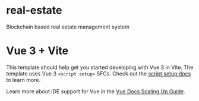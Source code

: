 # real-estate

Blockchain based real estate management system

# Vue 3 + Vite

This template should help get you started developing with Vue 3 in Vite. The template uses Vue 3 `<script setup>` SFCs. Check out the [script setup docs](https://v3.vuejs.org/api/sfc-script-setup.html#sfc-script-setup) to learn more.

Learn more about IDE support for Vue in the [Vue Docs Scaling Up Guide](https://vuejs.org/guide/scaling-up/tooling.html#ide-support).
